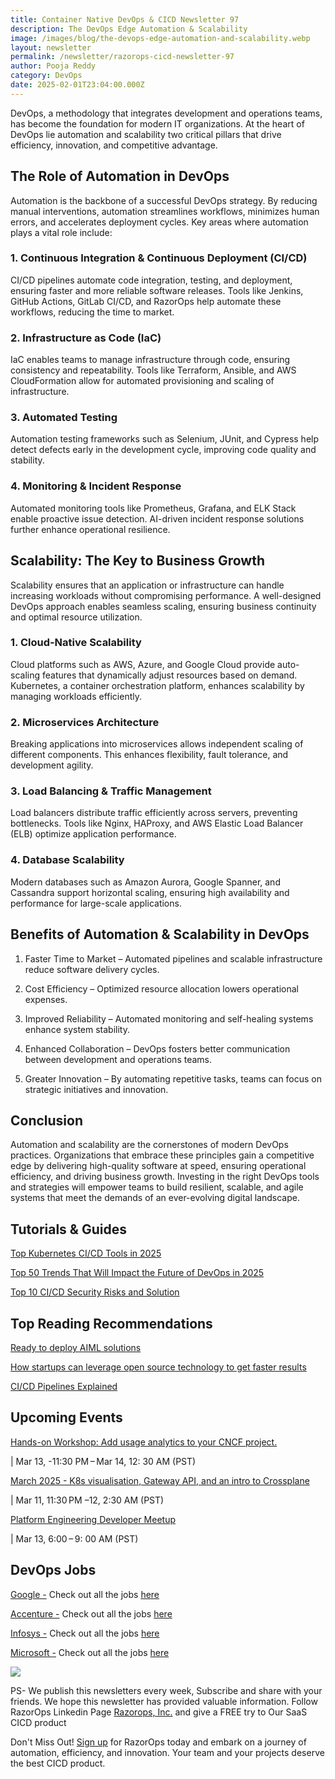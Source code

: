 ```yaml
---
title: Container Native DevOps & CICD Newsletter 97
description: The DevOps Edge Automation & Scalability
image: /images/blog/the-devops-edge-automation-and-scalability.webp
layout: newsletter
permalink: /newsletter/razorops-cicd-newsletter-97
author: Pooja Reddy
category: DevOps
date: 2025-02-01T23:04:00.000Z
---
```

DevOps, a methodology that integrates development and operations teams, has become the foundation for modern IT organizations. At the heart of DevOps lie automation and scalability two critical pillars that drive efficiency, innovation, and competitive advantage.

## The Role of Automation in DevOps

Automation is the backbone of a successful DevOps strategy. By reducing manual interventions, automation streamlines workflows, minimizes human errors, and accelerates deployment cycles. Key areas where automation plays a vital role include:

### 1. Continuous Integration & Continuous Deployment (CI/CD)

CI/CD pipelines automate code integration, testing, and deployment, ensuring faster and more reliable software releases. Tools like Jenkins, GitHub Actions, GitLab CI/CD, and RazorOps help automate these workflows, reducing the time to market.

### 2. Infrastructure as Code (IaC)

IaC enables teams to manage infrastructure through code, ensuring consistency and repeatability. Tools like Terraform, Ansible, and AWS CloudFormation allow for automated provisioning and scaling of infrastructure.

### 3. Automated Testing

Automation testing frameworks such as Selenium, JUnit, and Cypress help detect defects early in the development cycle, improving code quality and stability.

### 4. Monitoring & Incident Response

Automated monitoring tools like Prometheus, Grafana, and ELK Stack enable proactive issue detection. AI-driven incident response solutions further enhance operational resilience.

## Scalability: The Key to Business Growth

Scalability ensures that an application or infrastructure can handle increasing workloads without compromising performance. A well-designed DevOps approach enables seamless scaling, ensuring business continuity and optimal resource utilization.

### 1. Cloud-Native Scalability

Cloud platforms such as AWS, Azure, and Google Cloud provide auto-scaling features that dynamically adjust resources based on demand. Kubernetes, a container orchestration platform, enhances scalability by managing workloads efficiently.

### 2. Microservices Architecture

Breaking applications into microservices allows independent scaling of different components. This enhances flexibility, fault tolerance, and development agility.

### 3. Load Balancing & Traffic Management

Load balancers distribute traffic efficiently across servers, preventing bottlenecks. Tools like Nginx, HAProxy, and AWS Elastic Load Balancer (ELB) optimize application performance.

### 4. Database Scalability

Modern databases such as Amazon Aurora, Google Spanner, and Cassandra support horizontal scaling, ensuring high availability and performance for large-scale applications.

## Benefits of Automation & Scalability in DevOps

1.  Faster Time to Market – Automated pipelines and scalable infrastructure reduce software delivery cycles.
    
2.  Cost Efficiency – Optimized resource allocation lowers operational expenses.
    
3.  Improved Reliability – Automated monitoring and self-healing systems enhance system stability.
    
4.  Enhanced Collaboration – DevOps fosters better communication between development and operations teams.
    
5.  Greater Innovation – By automating repetitive tasks, teams can focus on strategic initiatives and innovation.
    

## Conclusion

Automation and scalability are the cornerstones of modern DevOps practices. Organizations that embrace these principles gain a competitive edge by delivering high-quality software at speed, ensuring operational efficiency, and driving business growth. Investing in the right DevOps tools and strategies will empower teams to build resilient, scalable, and agile systems that meet the demands of an ever-evolving digital landscape.

  
  

## Tutorials & Guides


[Top Kubernetes CI/CD Tools in 2025](https://razorops.com/blog/top-kubernetes-ci-cd-tools-in-2025)

[Top 50 Trends That Will Impact the Future of DevOps in 2025](https://razorops.com/blog/top-50-trends-that-will-impact-the-future-of-devops-in-2025)

[Top 10 CI/CD Security Risks and Solution](https://razorops.com/blog/top-10-ci-cd-security-risks-and-solution)

## Top Reading Recommendations

 [Ready to deploy AIML solutions](https://codecrux.com/blog/ready-to-deploy-aiml-solutions)

[How startups can leverage open source technology to get faster results](https://codecrux.com/blog/how-startups-can-leverage-open-source-technology-to-get-faster-results)

[CI/CD Pipelines Explained](https://www.redhat.com/en/topics/devops/what-is-ci-cd)

  

## Upcoming Events

  
  

[Hands-on Workshop: Add usage analytics to your CNCF project.](https://community.cncf.io/events/details/cncf-cncf-online-programs-presents-hands-on-workshop-add-usage-analytics-to-your-cncf-project-1/)

  
  
  
  
  

| Mar 13, -11:30 PM – Mar 14, 12: 30 AM (PST)  
  
[March 2025 - K8s visualisation, Gateway API, and an intro to Crossplane](https://community.cncf.io/events/details/cncf-cloud-native-edinburgh-presents-march-2025-k8s-visualisation-gateway-api-and-an-intro-to-crossplane/)

  
  

| Mar 11, 11:30 PM –12, 2:30 AM (PST)

  

[Platform Engineering Developer Meetup](https://community.cncf.io/events/details/cncf-cloud-native-silicon-valley-presents-platform-engineering-developer-meetup/)

  

| Mar 13, 6:00 – 9: 00 AM (PST)

  
  
  

## DevOps Jobs

[Google -](https://www.linkedin.com/company/google/?lipi=urn%3Ali%3Apage%3Ad_flagship3_pulse_read%3BtLwZGVtSREOray97oBEZIA%3D%3D) Check out all the jobs [here](https://www.linkedin.com/jobs/search/?currentJobId=3396168535&f_C=1441&keywords=devops&refresh=true&lipi=urn%3Ali%3Apage%3Ad_flagship3_pulse_read%3BtLwZGVtSREOray97oBEZIA%3D%3D)

[Accenture -](https://www.linkedin.com/company/accenture/?lipi=urn%3Ali%3Apage%3Ad_flagship3_pulse_read%3BtLwZGVtSREOray97oBEZIA%3D%3D) Check out all the jobs [here](https://www.linkedin.com/jobs/search/?currentJobId=3422755785&f_C=1033&keywords=devops&refresh=true&lipi=urn%3Ali%3Apage%3Ad_flagship3_pulse_read%3BtLwZGVtSREOray97oBEZIA%3D%3D)

[Infosys -](https://www.linkedin.com/company/infosys/?lipi=urn%3Ali%3Apage%3Ad_flagship3_pulse_read%3BtLwZGVtSREOray97oBEZIA%3D%3D) Check out all the jobs [here](https://www.linkedin.com/jobs/search/?currentJobId=3418464712&f_C=1283&keywords=devops%20engineer&refresh=true&lipi=urn%3Ali%3Apage%3Ad_flagship3_pulse_read%3BtLwZGVtSREOray97oBEZIA%3D%3D)

[Microsoft -](https://www.linkedin.com/company/microsoft/?lipi=urn%3Ali%3Apage%3Ad_flagship3_pulse_read%3BtLwZGVtSREOray97oBEZIA%3D%3D) Check out all the jobs [here](https://www.linkedin.com/jobs/search/?currentJobId=3414477236&f_C=1035&keywords=devops&refresh=true&lipi=urn%3Ali%3Apage%3Ad_flagship3_pulse_read%3BtLwZGVtSREOray97oBEZIA%3D%3D)

![](https://lh7-rt.googleusercontent.com/docsz/AD_4nXczXD8e5UERw6NGaYyhuojLT2aJHtuR-uyAVkhoSH5bR2aYtl6aEUJT6zDy9OTB8Ka_vl7kWFLuyA1BLcvqG3htrRQC5Et4H_BTLK4uEroMMJyAEh9VNtb2pU-J8VmR3rEpTOkCfA?key=DolJBsYn1X8zMHIyAnLicQ)

  

PS- We publish this newsletters every week, Subscribe and share with your friends. We hope this newsletter has provided valuable information. Follow RazorOps Linkedin Page [Razorops, Inc.](https://www.linkedin.com/company/razorops/) and give a FREE try to Our SaaS CICD product

Don't Miss Out! [Sign up](https://dashboard.razorops.com/users/sign_up) for RazorOps today and embark on a journey of automation, efficiency, and innovation. Your team and your projects deserve the best CICD product.
